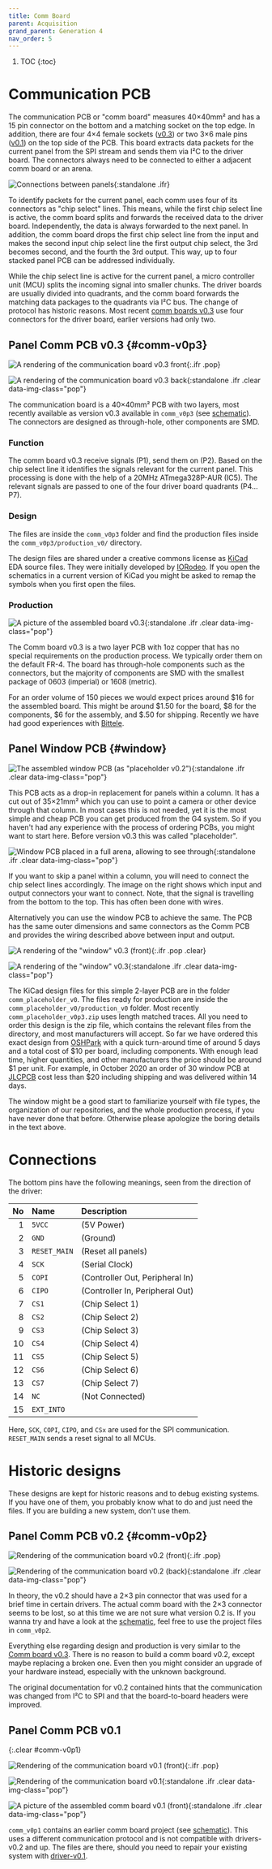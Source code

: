 ```yaml
---
title: Comm Board
parent: Acquisition
grand_parent: Generation 4
nav_order: 5
---
```


1. TOC
{:toc}

# Communication PCB

The communication PCB or "comm board" measures 40×40mm² and has a 15 pin connector on the bottom and a matching socket on the top edge. In addition, there are four 4×4 female sockets ([v0.3](#comm-v0p3)) or two 3×6 male pins ([v0.1](#comm-v0p1)) on the top side of the PCB. This board extracts data packets for the current panel from the SPI stream and sends them via I²C to the driver board. The connectors always need to be connected to either a adjacent comm board or an arena.

![Connections between panels](assets/comm_connections.jpg){:standalone .ifr}

To identify packets for the current panel, each comm uses four of its connectors as "chip select" lines. This means, while the first chip select line is active, the comm board splits and forwards the received data to the driver board. Independently, the data is always forwarded to the next panel. In addition, the comm board drops the first chip select line from the input and makes the second input chip select line the first output chip select, the 3rd becomes second, and the fourth the 3rd output. This way, up to four stacked panel PCB can be addressed individually.

While the chip select line is active for the current panel, a micro controller unit (MCU) splits the incoming signal into smaller chunks. The driver boards are usually divided into quadrants, and the comm board forwards the matching data packages to the quadrants via I²C bus. The change of protocol has historic reasons. Most recent [comm boards v0.3](#comm-v0p3) use four connectors for the driver board, earlier versions had only two.

## Panel Comm PCB v0.3 {#comm-v0p3}

![A rendering of the communication board v0.3 front](assets/comm_v0p3_front.png){:.ifr .pop}

![A rendering of the communication board v0.3 back](assets/comm_v0p3_back.png){:standalone .ifr .clear data-img-class="pop"}

The communication board is a 40×40mm² PCB with two layers, most recently available as version v0.3 available in `comm_v0p3` (see [schematic](assets/comm_v0p3_schematic.pdf)). The connectors are designed as through-hole, other components are SMD.

### Function

The comm board v0.3 receive signals (P1), send them on (P2). Based on the chip select line it identifies the signals relevant for the current panel. This processing is done with the help of a 20MHz ATmega328P-AUR (IC5). The relevant signals are passed to one of the four driver board quadrants (P4…P7).

### Design

The files are inside the `comm_v0p3` folder and find the production files inside the `comm_v0p3/production_v0/` directory.

The design files are shared under a creative commons license as [KiCad](https://kicad-pcb.org/) EDA source files. They were initially developed by [IORodeo](https://iorodeo.com). If you open the schematics in a current version of KiCad you might be asked to remap the symbols when you first open the files.

### Production

![A picture of the assembled board v0.3](assets/comm_v0p3_front_photo.jpg){:standalone .ifr .clear data-img-class="pop"}

The Comm board v0.3 is a two layer PCB with 1oz copper that has no special requirements on the production process. We typically order them on the default FR-4. The board has through-hole components such as the connectors, but the majority of components are SMD with the smallest package of 0603 (imperial) or 1608 (metric).

For an order volume of 150 pieces we would expect prices around $16 for the assembled board. This might be around $1.50 for the board, $8 for the components, $6 for the assembly, and $.50 for shipping. Recently we have had good experiences with [Bittele](https://www.7pcb.com/).

## Panel Window PCB {#window}

![The assembled window PCB (as "placeholder v0.2")](assets/comm_placeholder_bottom_photo.jpg){:standalone .ifr .clear data-img-class="pop"}

This PCB acts as a drop-in replacement for panels within a column. It has a cut out of 35×21mm² which you can use to point a camera or other device through that column. In most cases this is not needed, yet it is the most simple and cheap PCB you can get produced from the G4 system. So if you haven't had any experience with the process of ordering PCBs, you might want to start here. Before version v0.3 this was called "placeholder".

![Window PCB placed in a full arena, allowing to see through](assets/comm_placeholder_arena_photo.jpg){:standalone .ifr .clear data-img-class="pop"}

If you want to skip a panel within a column, you will need to connect the chip select lines accordingly. The image on the right shows which input and output connectors your want to connect. Note, that the signal is travelling from the bottom to the top. This has often been done with wires.

Alternatively you can use the window PCB to achieve the same. The PCB has the same outer dimensions and same connectors as the Comm PCB and provides the wiring described above between input and output.

![A rendering of the "window" v0.3 (front)](assets/comm_placeholder_v0_front.png){:.ifr .pop .clear}

![A rendering of the "window" v0.3](assets/comm_placeholder_v0_back.png){:standalone .ifr .clear data-img-class="pop"}

The KiCad design files for this simple 2-layer PCB are in the folder `comm_placeholder_v0`. The files ready for production are inside the `comm_placeholder_v0/production_v0` folder. Most recently `comm_placeholder_v0p3.zip` uses length matched traces. All you need to order this design is the zip file, which contains the relevant files from the directory, and most manufacturers will accept. So far we have ordered this exact design from [OSHPark](https://oshpark.com/) with a quick turn-around time of around 5 days and a total cost of $10 per board, including components. With enough lead time, higher quantities, and other manufacturers the price should be around $1 per unit. For example, in October 2020 an order of 30 window PCB at [JLCPCB](https://jlcpcb.com/) cost less than $20 including shipping and was delivered within 14 days.

The window might be a good start to familiarize yourself with file types, the organization of our repositories, and the whole production process, if you have never done that before. Otherwise please apologize the boring details in the text above.

# Connections

The bottom pins have the following meanings, seen from the direction of the driver:

| No | Name           | Description  |
| --:|:---------------|:-------------|
|  1 | `5VCC`         | (5V Power) |
|  2 | `GND`          | (Ground) |
|  3 | `RESET_MAIN`   | (Reset all panels) |
|  4 | `SCK`          | (Serial Clock) |
|  5 | `COPI`         | (Controller Out, Peripheral In) |
|  6 | `CIPO`         | (Controller In, Peripheral Out) |
|  7 | `CS1`          | (Chip Select 1) |
|  8 | `CS2`          | (Chip Select 2) |
|  9 | `CS3`          | (Chip Select 3) |
| 10 | `CS4`          | (Chip Select 4) |
| 11 | `CS5`          | (Chip Select 5) |
| 12 | `CS6`          | (Chip Select 6) |
| 13 | `CS7`          | (Chip Select 7) |
| 14 | `NC`           | (Not Connected) |
| 15 | `EXT_INTO`     |  |

Here, `SCK`, `COPI`, `CIPO`, and `CSx` are used for the SPI communication. `RESET_MAIN` sends a reset signal to all MCUs.

# Historic designs

These designs are kept for historic reasons and to debug existing systems. If you have one of them, you probably know what to do and just need the files. If you are building a new system, don't use them.

## Panel Comm PCB v0.2 {#comm-v0p2}

![Rendering of the communication board v0.2 (front)](assets/comm_v0p2_front.png){:.ifr .pop}

![Rendering of the communication board v0.2 (back)](assets/comm_v0p2_back.png){:standalone .ifr .clear data-img-class="pop"}

In theory, the v0.2 should have a 2×3 pin connector that was used for a brief time in certain drivers. The actual comm board with the 2×3 connector seems to be lost, so at this time we are not sure what version 0.2 is. If you wanna try and have a look at the [schematic](assets/comm_v0p2_schematic.pdf), feel free to use the project files in `comm_v0p2`.

Everything else regarding design and production is very similar to the [Comm board v0.3](#comm-v0p3). There is no reason to build a comm board v0.2, except maybe replacing a broken one. Even then you might consider an upgrade of your hardware instead, especially with the unknown background.

The original documentation for v0.2 contained hints that the communication was changed from I²C to SPI and that the board-to-board headers were improved.

## Panel Comm PCB v0.1
{:.clear #comm-v0p1}

![Rendering of the communication board v0.1 (front)](assets/comm_v0p1_front.png){:.ifr .pop}

![Rendering of the communication board v0.1](assets/comm_v0p1_back.png){:standalone .ifr .clear data-img-class="pop"}

![A picture of the assembled comm board v0.1 (front)](assets/comm_v0p2_front_photo.jpg){:standalone .ifr .clear data-img-class="pop"}

`comm_v0p1` contains an earlier comm board project (see [schematic](assets/comm_v0p1_schematic.pdf)). This uses a different communication protocol and is not compatible with drivers-v0.2 and up. The files are there, should you need to repair your existing system with [driver-v0.1]({{site.baseurl}}/Generation%204/Panel/docs/driver.html#driver-v0p1).
